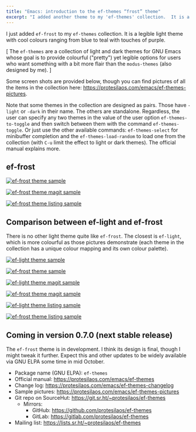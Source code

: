 ```yaml
---
title: "Emacs: introduction to the ef-themes “frost” theme"
excerpt: "I added another theme to my 'ef-themes' collection.  It is a legible light theme with blue, cyan, teal, purple colors."
---
```


I just added `ef-frost` to my `ef-themes` collection.  It is a legible
light theme with cool colours ranging from blue to teal with touches
of purple.

[ The `ef-themes` are a collection of light and dark themes for GNU
  Emacs whose goal is to provide colourful ("pretty") yet legible
  options for users who want something with a bit more flair than the
  `modus-themes` (also designed by me). ]

Some screen shots are provided below, though you can find pictures of
all the items in the collection here: <https://protesilaos.com/emacs/ef-themes-pictures>.

Note that some themes in the collection are designed as pairs.  Those
have `-light` or `-dark` in their name.  The others are standalone.
Regardless, the user can specify any two themes in the value of the
user option `ef-themes-to-toggle` and then switch between them with
the command `ef-themes-toggle`.  Or just use the other available
commands: `ef-themes-select` for minibuffer completion and the
`ef-themes-load-random` to load one from the collection (with `C-u`
limit the effect to light or dark themes).  The official manual
explains more.

## ef-frost

<a href="{{'/assets/images/ef/ef-frost.png' | absolute_url }}"><img alt="ef-frost theme sample" src="{{'/assets/images/ef/ef-frost.png' | absolute_url }}"/></a>

<a href="{{'/assets/images/ef/ef-frost-magit.png' | absolute_url }}"><img alt="ef-frost theme magit sample" src="{{'/assets/images/ef/ef-frost-magit.png' | absolute_url }}"/></a>

<a href="{{'/assets/images/ef/ef-frost-listing.png' | absolute_url }}"><img alt="ef-frost theme listing sample" src="{{'/assets/images/ef/ef-frost-listing.png' | absolute_url }}"/></a>

## Comparison between ef-light and ef-frost

There is no other light theme quite like `ef-frost`.  The closest is
`ef-light`, which is more colourful as those pictures demonstrate
(each theme in the collection has a unique colour mapping and its own
colour palette).

<a href="{{'/assets/images/ef/ef-light.png' | absolute_url }}"><img alt="ef-light theme sample" src="{{'/assets/images/ef/ef-light.png' | absolute_url }}"/></a>

<a href="{{'/assets/images/ef/ef-frost.png' | absolute_url }}"><img alt="ef-frost theme sample" src="{{'/assets/images/ef/ef-frost.png' | absolute_url }}"/></a>

<a href="{{'/assets/images/ef/ef-light-magit.png' | absolute_url }}"><img alt="ef-light theme magit sample" src="{{'/assets/images/ef/ef-light-magit.png' | absolute_url }}"/></a>

<a href="{{'/assets/images/ef/ef-frost-magit.png' | absolute_url }}"><img alt="ef-frost theme magit sample" src="{{'/assets/images/ef/ef-frost-magit.png' | absolute_url }}"/></a>

<a href="{{'/assets/images/ef/ef-light-listing.png' | absolute_url }}"><img alt="ef-light theme listing sample" src="{{'/assets/images/ef/ef-light-listing.png' | absolute_url }}"/></a>

<a href="{{'/assets/images/ef/ef-frost-listing.png' | absolute_url }}"><img alt="ef-frost theme listing sample" src="{{'/assets/images/ef/ef-frost-listing.png' | absolute_url }}"/></a>

## Coming in version 0.7.0 (next stable release)

The `ef-frost` theme is in development.  I think its design is final,
though I might tweak it further.  Expect this and other updates to be
widely available via GNU ELPA some time in mid October.

+ Package name (GNU ELPA): `ef-themes`
+ Official manual: <https://protesilaos.com/emacs/ef-themes>
+ Change log: <https://protesilaos.com/emacs/ef-themes-changelog>
+ Sample pictures: <https://protesilaos.com/emacs/ef-themes-pictures>
+ Git repo on SourceHut: <https://git.sr.ht/~protesilaos/ef-themes>
  - Mirrors:
    + GitHub: <https://github.com/protesilaos/ef-themes>
    + GitLab: <https://gitlab.com/protesilaos/ef-themes>
+ Mailing list: <https://lists.sr.ht/~protesilaos/ef-themes>
